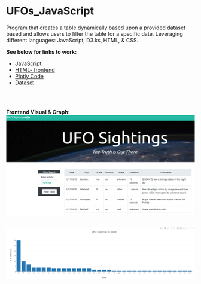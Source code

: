 # UFOs_JavaScript
Program that creates a table dynamically based upon a provided dataset based and allows users to filter the table for a specific date. Leveraging different languages: JavaScript, D3.ks, HTML, & CSS. 

**See below for links to work:**
* [JavaScript](static/js/app.js)
* [HTML- frontend](index.html)
* [Plotly Code](static/js/plot.js)
* [Dataset](static/js/data.js)
<br>
<br>

**Frontend Visual & Graph:**
<br>
![frontend.PNG](static/images/frontend.PNG)
<br>
<br>

![plotly.PNG](static/images/plotly.png)
